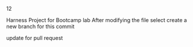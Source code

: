 12

Harness Project for Bootcamp lab
After modifying the file select create a new branch for this commit 

update for pull request
